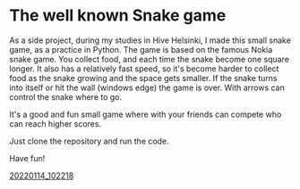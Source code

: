# The well known Snake game

As a side project, during my studies in Hive Helsinki, I made this small snake game, as a practice in Python.
The game is based on the famous Nokia snake game. You collect food, and each time the snake become one square longer.
It also has a relatively fast speed, so it's become harder to collect food as the snake growing
and the space gets smaller.
If the snake turns into itself or hit the wall (windows edge) the game is over.
With arrows can control the snake where to go.

It's a good and fun small game where with your friends can compete who can reach higher scores.

Just clone the repository and run the code.

Have fun!

[20220114_102218](https://user-images.githubusercontent.com/83179142/149475619-38fb5a14-98fe-4f57-b683-6d14a9b1520f.png)
